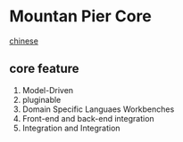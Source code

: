 # Mountan Pier Core

  [chinese](https://github.com/mountain-pier/mountan-pier-core/blob/master/README.ch.md)

## core feature

1. Model-Driven 
2. pluginable
3. Domain Specific Languaes Workbenches
4. Front-end and back-end integration
5. Integration and Integration
